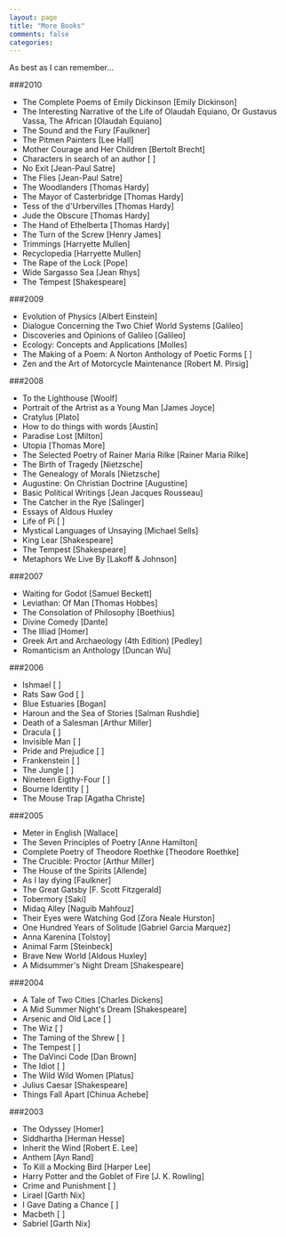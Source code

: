```yaml
---
layout: page
title: "More Books"
comments: false
categories:
---
```


As best as I can remember...

###2010
* The Complete Poems of Emily Dickinson [Emily Dickinson]
* The Interesting Narrative of the Life of Olaudah Equiano, Or Gustavus Vassa, The African [Olaudah  Equiano]
* The Sound and the Fury [Faulkner]
* The Pitmen Painters [Lee Hall]
* Mother Courage and Her Children [Bertolt Brecht]
* Characters in search of an author [ ]
*  No Exit [Jean-Paul Satre]
* The Flies [Jean-Paul Satre]
* The Woodlanders [Thomas Hardy]
* The Mayor of Casterbridge [Thomas Hardy]
* Tess of the d'Urbervilles [Thomas Hardy]
* Jude the Obscure [Thomas Hardy]
* The Hand of Ethelberta [Thomas Hardy]
* The Turn of the Screw [Henry James]
* Trimmings [Harryette Mullen]
* Recyclopedia [Harryette Mullen]
* The Rape of the Lock [Pope]
* Wide Sargasso Sea [Jean Rhys]
* The Tempest [Shakespeare]

###2009
* Evolution of Physics [Albert Einstein]
* Dialogue Concerning the Two Chief World Systems [Galileo]
* Discoveries and Opinions of Galileo [Galileo]
* Ecology: Concepts and Applications [Molles]
* The Making of a Poem: A Norton Anthology of Poetic Forms [ ]
* Zen and the Art of Motorcycle Maintenance [Robert M. Pirsig]

###2008
* To the Lighthouse [Woolf]
* Portrait of the Artrist as a Young Man [James Joyce]
* Cratylus [Plato]
* How to do things with words [Austin]
* Paradise Lost [Milton]
* Utopia [Thomas More]
* The Selected Poetry of Rainer Maria Rilke [Rainer Maria Rilke]
* The Birth of Tragedy [Nietzsche]
* The Genealogy of Morals [Nietzsche]
* Augustine: On Christian Doctrine [Augustine]
* Basic Political Writings [Jean Jacques Rousseau]
* The Catcher in the Rye [Salinger]
* Essays of Aldous Huxley
* Life of Pi [ ]
* Mystical Languages of Unsaying [Michael Sells]
* King Lear [Shakespeare]
* The Tempest [Shakespeare]
* Metaphors We Live By [Lakoff & Johnson]

###2007
* Waiting for Godot [Samuel Beckett]
* Leviathan: Of Man [Thomas Hobbes]
* The Consolation of Philosophy [Boethius]
* Divine Comedy [Dante]
* The Illiad [Homer]
* Greek Art and Archaeology (4th Edition)  [Pedley]
* Romanticism an Anthology [Duncan Wu]

###2006
* Ishmael [ ]
* Rats Saw God [ ]
* Blue Estuaries [Bogan]
* Haroun and the Sea of Stories [Salman Rushdie]
* Death of a Salesman [Arthur Miller]
* Dracula [ ]
* Invisible Man [ ]
* Pride and Prejudice [ ]
* Frankenstein [ ]
* The Jungle [ ]
* Nineteen Eigthy-Four [ ]
* Bourne Identity [ ]
* The Mouse Trap [Agatha Christe]

###2005
* Meter in English [Wallace]
* The Seven Principles of Poetry [Anne Hamilton]
* Complete Poetry of Theodore Roethke [Theodore Roethke]
* The Crucible: Proctor [Arthur Miller]
* The House of the Spirits [Allende]
* As I lay dying [Faulkner]
* The Great Gatsby [F. Scott Fitzgerald]
* Tobermory [Saki]
* Midaq Alley [Naguib  Mahfouz]
* Their Eyes were Watching God [Zora Neale Hurston]
* One Hundred Years of Solitude [Gabriel Garcia Marquez]
* Anna Karenina [Tolstoy]
* Animal Farm [Steinbeck]
* Brave New World [Aldous Huxley]
* A Midsummer's Night Dream [Shakespeare]

###2004
* A Tale of Two Cities [Charles Dickens]
* A Mid Summer Night's Dream [Shakespeare]
* Arsenic and Old Lace [ ]
* The Wiz [ ]
* The Taming of the Shrew [ ]
* The Tempest [ ]
* The DaVinci Code [Dan Brown]
* The Idiot [ ]
* The Wild Wild Women [Platus]
* Julius Caesar [Shakespeare]
* Things Fall Apart [Chinua Achebe]

###2003
* The Odyssey [Homer]
* Siddhartha [Herman Hesse]
* Inherit the Wind [Robert E. Lee]
* Anthem [Ayn Rand]
* To Kill a Mocking Bird [Harper Lee]
* Harry Potter and the Goblet of Fire [J. K. Rowling]
* Crime and Punishment [ ]
* Lirael [Garth Nix]
* I Gave Dating a Chance [ ]
* Macbeth [ ]
* Sabriel [Garth Nix]
